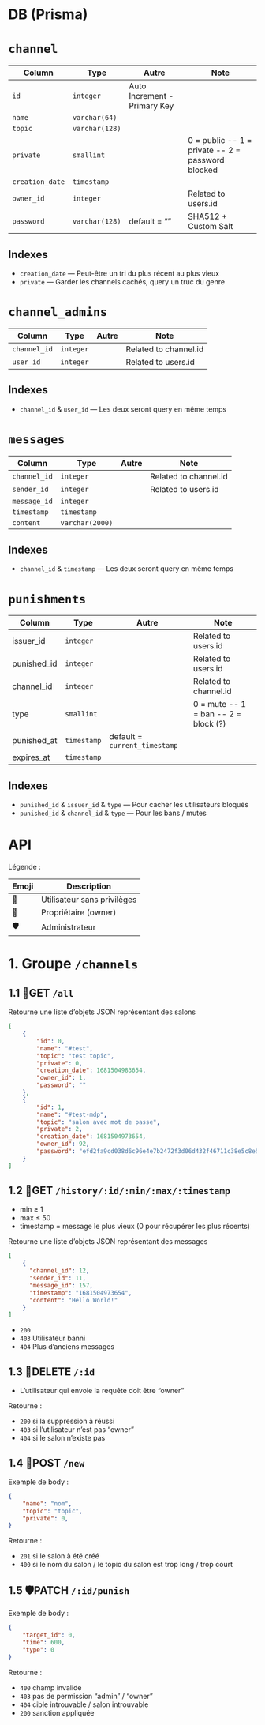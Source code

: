 # DB (Prisma)

# `channel`

| Column | Type | Autre | Note |
| --- | --- | --- | --- |
| `id` | `integer` | Auto Increment - Primary Key |  |
| `name` | `varchar(64)` |  |  |
| `topic` | `varchar(128)` |  |  |
| `private` | `smallint` |  | 0 = public -- 1 = private -- 2 = password blocked |
| `creation_date` | `timestamp` |  |  |
| `owner_id` | `integer` |  | Related to users.id |
| `password` | `varchar(128)` | default = “” | SHA512 + Custom Salt |

## Indexes

- `creation_date` — Peut-être un tri du plus récent au plus vieux
- `private` — Garder les channels cachés, query un truc du genre

# `channel_admins`

| Column | Type | Autre | Note |
| --- | --- | --- | --- |
| `channel_id` | `integer` |  | Related to channel.id |
| `user_id` | `integer` |  | Related to users.id |

## Indexes

- `channel_id` & `user_id` — Les deux seront query en même temps

# `messages`

| Column | Type | Autre | Note |
| --- | --- | --- | --- |
| `channel_id` | `integer` |  | Related to channel.id |
| `sender_id` | `integer` |  | Related to users.id |
| `message_id` | `integer` |  |  |
| `timestamp` | `timestamp` |  |  |
| `content` | `varchar(2000)` |  |  |

## Indexes

- `channel_id` & `timestamp` — Les deux seront query en même temps

# **`punishments`**

| Column | Type | Autre | Note |
| --- | --- | --- | --- |
| issuer_id | `integer` |  | Related to users.id |
| punished_id | `integer` |  | Related to users.id |
| channel_id | `integer` |  | Related to channel.id |
| type | `smallint` |  | 0 = mute -- 1 = ban -- 2 = block (?) |
| punished_at | `timestamp` | default = `current_timestamp` |  |
| expires_at | `timestamp` |  |  |

## Indexes

- `punished_id` & `issuer_id` & `type` — Pour cacher les utilisateurs bloqués
- `punished_id` & `channel_id` & `type` — Pour les bans / mutes

# API

Légende :

| Emoji | Description |
| --- | --- |
| 👤 | Utilisateur sans privilèges |
| 🔰 | Propriétaire (owner) |
| 🛡️ | Administrateur |

# 1. Groupe `/channels`

## 1.1 👤GET `/all`

Retourne une liste d’objets JSON représentant des salons

```json
[
	{
		"id": 0,
		"name": "#test",
		"topic": "test topic",
		"private": 0,
		"creation_date": 1681504983654,
		"owner_id": 1,
		"password": ""
	},
	{
		"id": 1,
		"name": "#test-mdp",
		"topic": "salon avec mot de passe",
		"private": 2,
		"creation_date": 1681504973654,
		"owner_id": 92,
		"password": "efd2fa9cd038d6c96e4e7b2472f3d06d432f46711c38e5c8e546afb96f2ead5420338da45ee4b0ace8bccb02dbeb6b4ca243b2f5ce0c490bc8bd3445519eac54",
	}
]
```

## 1.2 👤GET `/history/:id/:min/:max/:timestamp`

- min ≥ 1
- max ≤ 50
- timestamp = message le plus vieux (0 pour récupérer les plus récents)

Retourne une liste d’objets JSON représentant des messages 

```json
[
	{
	  "channel_id": 12,
	  "sender_id": 11,
	  "message_id": 157,
	  "timestamp": "1681504973654",
	  "content": "Hello World!"
	}
]
```

- `200`
- `403` Utilisateur banni
- `404` Plus d’anciens messages

## 1.3 🔰DELETE `/:id`

- L’utilisateur qui envoie la requête doit être “owner”

Retourne :

- `200` si la suppression à réussi
- `403` si l’utilisateur n’est pas “owner”
- `404` si le salon n’existe pas

## 1.4 👤POST `/new`

Exemple de body :

```json
{
	"name": "nom",
	"topic": "topic",
	"private": 0,
}
```

Retourne :

- `201` si le salon à été créé
- `400` si le nom du salon / le topic du salon est trop long / trop court

## 1.5 🛡️PATCH `/:id/punish`

Exemple de body :

```json
{
	"target_id": 0,
	"time": 600,
	"type": 0
}
```

Retourne :

- `400` champ invalide
- `403` pas de permission “admin” / “owner”
- `404` cible introuvable / salon introuvable
- `200` sanction appliquée
